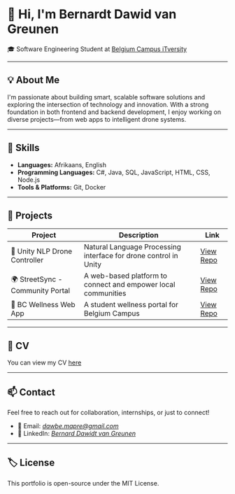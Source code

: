 # 👋 Hi, I'm Bernardt Dawid van Greunen

🎓 Software Engineering Student at [Belgium Campus iTversity](https://www.belgiumcampus.ac.za/)

---

## 💡 About Me

I'm passionate about building smart, scalable software solutions and exploring the intersection of technology and innovation. With a strong foundation in both frontend and backend development, I enjoy working on diverse projects—from web apps to intelligent drone systems.

---

## 🧠 Skills
- **Languages:** Afrikaans, English
- **Programming Languages:** C#, Java, SQL, JavaScript, HTML, CSS, Node.js
- **Tools & Platforms:** Git, Docker

---

## 📂 Projects

| Project | Description | Link |
|--------|-------------|------|
| 🧠 Unity NLP Drone Controller | Natural Language Processing interface for drone control in Unity | [View Repo](https://github.com/lemawe69/PRJ381-NLP-Unity-REPO.git) |
| 🌍 StreetSync - Community Portal | A web-based platform to connect and empower local communities | [View Repo](https://github.com/Phasma12-wq/WPR381_Group_Assignment.git) |
| 🧘 BC Wellness Web App | A student wellness portal for Belgium Campus | [View Repo](https://github.com/EJ-Engelbrecht/PRG381-BC-Student-Wellness.git) |

---

## 📄 CV

You can view my CV [here](https://github.com/Phasma12-wq/CV/blob/main/CV.pdf)

---

## 📫 Contact

Feel free to reach out for collaboration, internships, or just to connect!

- 📧 Email: *dawbe.mapre@gmail.com*  
- 🔗 LinkedIn: *[Bernard Dawidt van Greunen](www.linkedin.com/in/bernard-dawidt-van-greunen-0b5903259)*  

---

## 🏷️ License

This portfolio is open-source under the MIT License.
